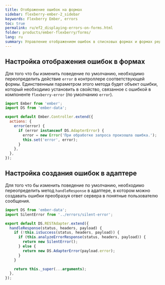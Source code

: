 ```yaml
---
title: Отображение ошибок на формах
sidebar: flexberry-ember-2_sidebar
keywords: Flexberry Ember, errors
toc: true
permalink: ru/ef2_displaying-errors-on-forms.html
folder: products/ember-flexberry/forms/
lang: ru
summary: Управление отображением ошибок в списковых формах и формах редактирования.
---
```


## Настройка отображения ошибок в формах

Для того что бы изменить поведение по умолчанию, необходимо переопределить действие `error` в контроллере соответствующей формы. Единственным параметром этого метода будет объект ошибки, который необходимо установить в свойство, связанное с ошибкой в компоненте `flexberry-error` (по умолчанию `error`).

```javascript
import Ember from 'ember';
import DS from 'ember-data';

export default Ember.Controller.extend({
  actions: {
    error(error) {
      if (error instanceof DS.AdapterError) {
        error = new Error('При обработке запроса произошла ошибка.');
        this.set('error', error);
      }
    },
  },
});
```

## Настройка создания ошибок в адаптере

Для того что бы изменить поведение по умолчанию, необходимо переопределить метод `handleResponse` в адаптере, в котором можно создавать ошибки преобразуя ответ сервера в понятные пользователю сообщения.

```javascript
import DS from 'ember-data';
import SilentError from '../errors/silent-error';

export default DS.RESTAdapter.extend({
  handleResponse(status, headers, payload) {
    if (!this.isSuccess(status, headers, payload)) {
      if (this.analyzeErrorResponse(status, headers, payload)) {
        return new SilentError();
      } else {
        return new DS.AdapterError(payload.error);
      }
    }

    return this._super(...arguments);
  },
});
```
